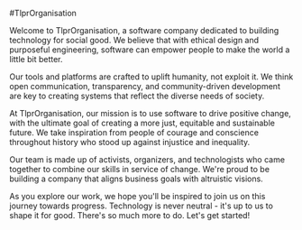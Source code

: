 #TlprOrganisation

Welcome to TlprOrganisation, a software company dedicated to building technology for social good. We believe that with ethical design and purposeful engineering, software can empower people to make the world a little bit better.

Our tools and platforms are crafted to uplift humanity, not exploit it. We think open communication, transparency, and community-driven development are key to creating systems that reflect the diverse needs of society.

At TlprOrganisation, our mission is to use software to drive positive change, with the ultimate goal of creating a more just, equitable and sustainable future. We take inspiration from people of courage and conscience throughout history who stood up against injustice and inequality.

Our team is made up of activists, organizers, and technologists who came together to combine our skills in service of change. We're proud to be building a company that aligns business goals with altruistic visions.

As you explore our work, we hope you'll be inspired to join us on this journey towards progress. Technology is never neutral - it's up to us to shape it for good. There's so much more to do. Let's get started!
